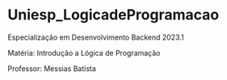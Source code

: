 # Uniesp_LogicadeProgramacao

Especialização em Desenvolvimento Backend 2023.1

Matéria: Introdução a Lógica de Programação

Professor: Messias Batista
